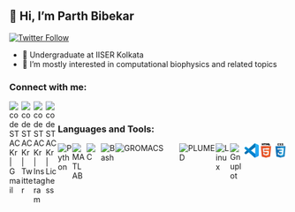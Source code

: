 ## 👋 Hi, I’m Parth Bibekar

[![Twitter Follow](https://img.shields.io/twitter/follow/BibekarParth?color=1DA1F2&logo=twitter&style=for-the-badge)](https://twitter.com/intent/follow?original_referer=https%3A%2F%2Fgithub.com%2FcodeSTACKr&screen_name=BibekarParth)

- 🌱 Undergraduate at IISER Kolkata
- 👀 I’m mostly interested in computational biophysics and related topics

### Connect with me:

[<img align="left" alt="codeSTACKr | Gmail" width="22px" src="https://upload.wikimedia.org/wikipedia/commons/7/7e/Gmail_icon_%282020%29.svg" />][gmail]
[<img align="left" alt="codeSTACKr | Twitter" width="22px" src="https://upload.wikimedia.org/wikipedia/sco/9/9f/Twitter_bird_logo_2012.svg" />][twitter]
[<img align="left" alt="codeSTACKr | Instagram" width="22px" src="https://upload.wikimedia.org/wikipedia/commons/e/e7/Instagram_logo_2016.svg" />][instagram]
[<img align="left" alt="codeSTACKr | Lichess" width="22px" src="https://upload.wikimedia.org/wikipedia/en/6/6d/Lichess_Logo_2019.png" />][lichess]

<br />

### Languages and Tools:

[<img align="left" alt="Python" width="26px" src="https://upload.wikimedia.org/wikipedia/commons/c/c3/Python-logo-notext.svg" />][python]
[<img align="left" alt="MATLAB" width="26px" src="https://upload.wikimedia.org/wikipedia/commons/2/21/Matlab_Logo.png" />][matlab]
[<img align="left" alt="C" width="26px" src="https://upload.wikimedia.org/wikipedia/commons/1/18/C_Programming_Language.svg" />][c]
[<img align="left" alt="Bash" width="26px" src="https://upload.wikimedia.org/wikipedia/commons/4/4b/Bash_Logo_Colored.svg" />][bash]
[<img align="left" alt="GROMACS" width="116px" src="https://upload.wikimedia.org/wikipedia/commons/5/52/GROMACS_logo.png" />][gromacs]
[<img align="left" alt="PLUMED" width="66px" src="https://www.plumed.org/doc-v2.6/developer-doc/html/logo.png" />][plumed]
[<img align="left" alt="Linux" width="26px" src="https://upload.wikimedia.org/wikipedia/commons/3/35/Tux.svg" />][linux]
[<img align="left" alt="Gnuplot" width="26px" src="https://cdn.icon-icons.com/icons2/2107/PNG/512/file_type_gnuplot_icon_130576.png" />][gnuplot]
[<img align="left" alt="Visual Studio Code" width="26px" src="https://raw.githubusercontent.com/github/explore/80688e429a7d4ef2fca1e82350fe8e3517d3494d/topics/visual-studio-code/visual-studio-code.png" />][vscode]
[<img align="left" alt="HTML5" width="26px" src="https://raw.githubusercontent.com/github/explore/80688e429a7d4ef2fca1e82350fe8e3517d3494d/topics/html/html.png" />][html]
[<img align="left" alt="CSS3" width="26px" src="https://raw.githubusercontent.com/github/explore/80688e429a7d4ef2fca1e82350fe8e3517d3494d/topics/css/css.png" />][css]

<br />



[gmail]: mailto:bibekarparth24@gmail.com
[twitter]: https://twitter.com/BibekarParth
[instagram]: https://www.instagram.com/parthbibekar/
[python]: https://www.python.org/
[vscode]: https://code.visualstudio.com/
[html]: https://html.com/
[css]: https://en.wikipedia.org/wiki/CSS
[matlab]: https://in.mathworks.com/
[c]: https://www.cprogramming.com/
[bash]: https://www.gnu.org/software/bash/
[gromacs]: https://www.gromacs.org/
[plumed]: https://www.plumed.org/
[linux]: https://www.linux.org/
[gnuplot]: http://www.gnuplot.info/
[lichess]: https://lichess.org/@/Parth_Bibekar

<!---
ParthBibekar/ParthBibekar is a ✨ special ✨ repository because its `README.md` (this file) appears on your GitHub profile.
You can click the Preview link to take a look at your changes.
--->
